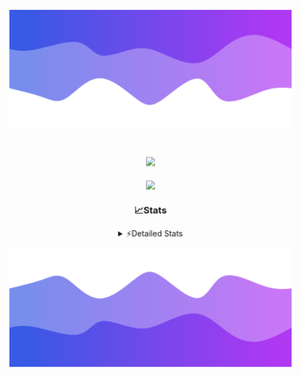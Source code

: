 ![Header](./header.png)
<div align="center">

<h1 align="center">
  <a href="https://git.io/typing-svg">
    <img src="https://readme-typing-svg.herokuapp.com/?lines=Hello,+There!+%F0%9F%91%8B;This+is+chicho.;Owner+on+Ocean;&center=true&size=25">
  </a>
</h1>
  
<p align="center">
  <img src="https://lanyard.cnrad.dev/api/852683595378196480" />
</p>

### 📈Stats
<details>
    <summary> ⚡Detailed Stats</summary>
    <br/>

<!--START_SECTION:waka-->
![Profile Views](http://img.shields.io/badge/Profile%20Views-10-blue)

**🐱 My GitHub Data** 

> 📦 104.2 kB Used in GitHub's Storage 
 > 
> 🏆 0 Contributions in the Year 2025
 > 
> 🚫 Not Opted to Hire
 > 
> 📜 15 Public Repositories 
 > 
> 🔑 10 Private Repositories 
 > 
**I'm a Night 🦉** 

```text
🌞 Morning                25 commits          ██░░░░░░░░░░░░░░░░░░░░░░░   06.08 % 
🌆 Daytime                66 commits          ████░░░░░░░░░░░░░░░░░░░░░   16.06 % 
🌃 Evening                174 commits         ███████████░░░░░░░░░░░░░░   42.34 % 
🌙 Night                  146 commits         █████████░░░░░░░░░░░░░░░░   35.52 % 
```
📅 **I'm Most Productive on Tuesday** 

```text
Monday                   26 commits          ██░░░░░░░░░░░░░░░░░░░░░░░   06.33 % 
Tuesday                  112 commits         ███████░░░░░░░░░░░░░░░░░░   27.25 % 
Wednesday                81 commits          █████░░░░░░░░░░░░░░░░░░░░   19.71 % 
Thursday                 65 commits          ████░░░░░░░░░░░░░░░░░░░░░   15.82 % 
Friday                   47 commits          ███░░░░░░░░░░░░░░░░░░░░░░   11.44 % 
Saturday                 43 commits          ███░░░░░░░░░░░░░░░░░░░░░░   10.46 % 
Sunday                   37 commits          ██░░░░░░░░░░░░░░░░░░░░░░░   09.00 % 
```


📊 **This Week I Spent My Time On** 

```text
🕑︎ Time Zone: America/Argentina/Buenos_Aires

💬 Programming Languages: 
TypeScript               6 hrs 8 mins        █████████████████░░░░░░░░   68.53 % 
Python                   1 hr 10 mins        ███░░░░░░░░░░░░░░░░░░░░░░   13.12 % 
HTML                     42 mins             ██░░░░░░░░░░░░░░░░░░░░░░░   07.93 % 
JSON                     40 mins             ██░░░░░░░░░░░░░░░░░░░░░░░   07.59 % 
JavaScript               11 mins             █░░░░░░░░░░░░░░░░░░░░░░░░   02.21 % 

🔥 Editors: 
Cursor                   7 hrs 1 min         ████████████████████░░░░░   78.41 % 
VS Code                  1 hr 56 mins        █████░░░░░░░░░░░░░░░░░░░░   21.59 % 

🐱‍💻 Projects: 
project                  6 hrs 16 mins       █████████████████░░░░░░░░   69.90 % 
Unknown Project          2 hrs 6 mins        ██████░░░░░░░░░░░░░░░░░░░   23.59 % 
ocean                    35 mins             ██░░░░░░░░░░░░░░░░░░░░░░░   06.51 % 

💻 Operating System: 
Windows                  8 hrs 58 mins       █████████████████████████   100.00 % 
```

**I Mostly Code in JavaScript** 

```text
JavaScript               8 repos             ██████░░░░░░░░░░░░░░░░░░░   25.81 % 
HTML                     7 repos             ██████░░░░░░░░░░░░░░░░░░░   22.58 % 
TypeScript               2 repos             ██░░░░░░░░░░░░░░░░░░░░░░░   06.45 % 
Astro                    1 repo              █░░░░░░░░░░░░░░░░░░░░░░░░   03.23 % 
SCSS                     1 repo              █░░░░░░░░░░░░░░░░░░░░░░░░   03.23 % 
```




 Last Updated on 10/01/2025 03:22:55 UTC
<!--END_SECTION:waka-->
</details>

![Footer](./footer.png)
